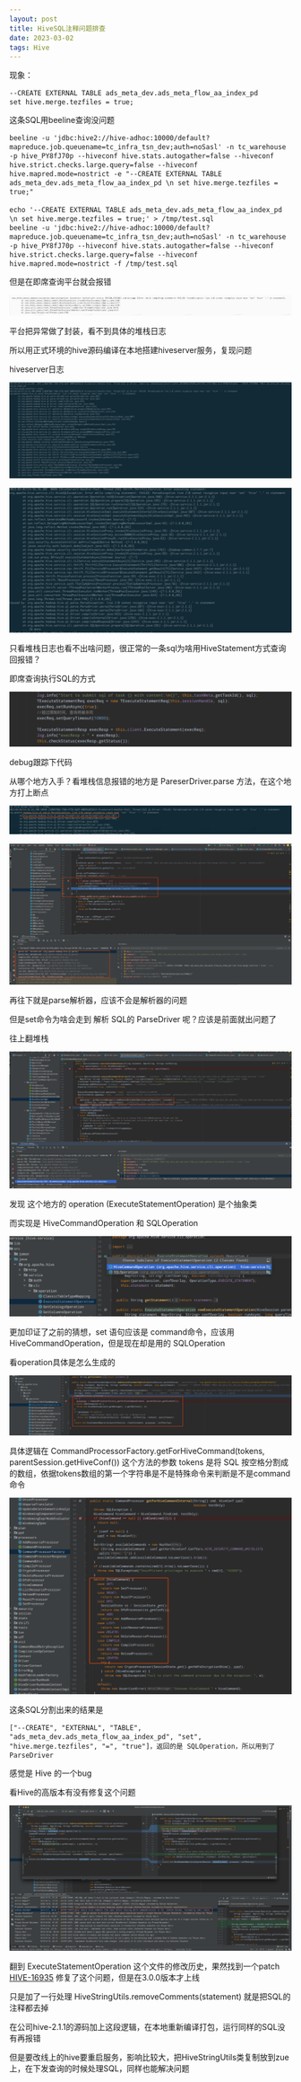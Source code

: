 ```yaml
---
layout: post
title: HiveSQL注释问题排查
date: 2023-03-02
tags: Hive
---
```


现象：

```
--CREATE EXTERNAL TABLE ads_meta_dev.ads_meta_flow_aa_index_pd
set hive.merge.tezfiles = true;
```

这条SQL用beeline查询没问题

```
beeline -u 'jdbc:hive2://hive-adhoc:10000/default?mapreduce.job.queuename=tc_infra_tsn_dev;auth=noSasl' -n tc_warehouse -p hive_PY8fJ70p --hiveconf hive.stats.autogather=false --hiveconf hive.strict.checks.large.query=false --hiveconf hive.mapred.mode=nostrict -e "--CREATE EXTERNAL TABLE ads_meta_dev.ads_meta_flow_aa_index_pd \n set hive.merge.tezfiles = true;"
 
echo '--CREATE EXTERNAL TABLE ads_meta_dev.ads_meta_flow_aa_index_pd \n set hive.merge.tezfiles = true;' > /tmp/test.sql
beeline -u 'jdbc:hive2://hive-adhoc:10000/default?mapreduce.job.queuename=tc_infra_tsn_dev;auth=noSasl' -n tc_warehouse -p hive_PY8fJ70p --hiveconf hive.stats.autogather=false --hiveconf hive.strict.checks.large.query=false --hiveconf hive.mapred.mode=nostrict -f /tmp/test.sql
```

但是在即席查询平台就会报错

![](/images/posts/HiveSQLComment/img01.png)

平台把异常做了封装，看不到具体的堆栈日志

所以用正式环境的hive源码编译在本地搭建hiveserver服务，复现问题

hiveserver日志

![](/images/posts/HiveSQLComment/img02.png)

![](/images/posts/HiveSQLComment/img03.png)

只看堆栈日志也看不出啥问题，很正常的一条sql为啥用HiveStatement方式查询回报错？

即席查询执行SQL的方式

![](/images/posts/HiveSQLComment/img04.png)

debug跟踪下代码

从哪个地方入手？看堆栈信息报错的地方是 PareserDriver.parse 方法，在这个地方打上断点

![](/images/posts/HiveSQLComment/img05.png)

![](/images/posts/HiveSQLComment/img06.png)

再往下就是parse解析器，应该不会是解析器的问题

但是set命令为啥会走到 解析 SQL的 ParseDriver 呢？应该是前面就出问题了

往上翻堆栈

![](/images/posts/HiveSQLComment/img07.png)

发现 这个地方的 operation (ExecuteStatementOperation) 是个抽象类

而实现是 HiveCommandOperation 和 SQLOperation

![](/images/posts/HiveSQLComment/img08.png)

更加印证了之前的猜想，set 语句应该是 command命令，应该用 HiveCommandOperation，但是现在却是用的 SQLOperation

看operation具体是怎么生成的

![](/images/posts/HiveSQLComment/img09.png)

具体逻辑在  CommandProcessorFactory.getForHiveCommand(tokens, parentSession.getHiveConf())  这个方法的参数 tokens 是将 SQL 按空格分割成的数组，依据tokens数组的第一个字符串是不是特殊命令来判断是不是command命令

![](/images/posts/HiveSQLComment/img10.png)

这条SQL分割出来的结果是 

```
["--CREATE", "EXTERNAL", "TABLE", "ads_meta_dev.ads_meta_flow_aa_index_pd", "set", "hive.merge.tezfiles", "=", "true"]，返回的是 SQLOperation，所以用到了ParseDriver
```

感觉是 Hive 的一个bug

看Hive的高版本有没有修复这个问题

![](/images/posts/HiveSQLComment/img11.png)

翻到 ExecuteStatementOperation 这个文件的修改历史，果然找到一个patch [HIVE-16935](https://issues.apache.org/jira/browse/HIVE-16935) 修复了这个问题，但是在3.0.0版本才上线

只是加了一行处理  HiveStringUtils.removeComments(statement)  就是把SQL的注释都去掉

在公司hive-2.1.1的源码加上这段逻辑，在本地重新编译打包，运行同样的SQL没有再报错

但是要改线上的hive要重启服务，影响比较大，把HiveStringUtils类复制放到zue上，在下发查询的时候处理SQL，同样也能解决问题


